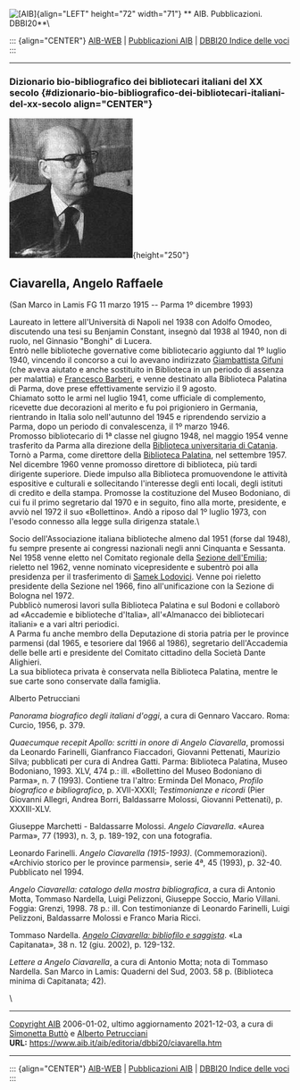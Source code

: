![\[AIB\]](/aib/wi/aibv72.gif){align="LEFT" height="72" width="71"}
** AIB. Pubblicazioni. DBBI20**\

::: {align="CENTER"}
[AIB-WEB](/) \| [Pubblicazioni AIB](/pubblicazioni/) \| [DBBI20 Indice
delle voci](dbbi20.htm)
:::

------------------------------------------------------------------------

### Dizionario bio-bibliografico dei bibliotecari italiani del XX secolo {#dizionario-bio-bibliografico-dei-bibliotecari-italiani-del-xx-secolo align="CENTER"}

![\[Ritratto\]](ciavarella.jpg){height="250"}

## Ciavarella, Angelo Raffaele

(San Marco in Lamis FG 11 marzo 1915 -- Parma 1º dicembre 1993)

Laureato in lettere all\'Università di Napoli nel 1938 con Adolfo
Omodeo, discutendo una tesi su Benjamin Constant, insegnò dal 1938 al
1940, non di ruolo, nel Ginnasio \"Bonghi\" di Lucera.\
Entrò nelle biblioteche governative come bibliotecario aggiunto dal 1º
luglio 1940, vincendo il concorso a cui lo avevano indirizzato
[Giambattista Gifuni](gifuni.htm) (che aveva aiutato e anche sostituito
in Biblioteca in un periodo di assenza per malattia) e [Francesco
Barberi](barberi.htm), e venne destinato alla Biblioteca Palatina di
Parma, dove prese effettivamente servizio il 9 agosto.\
Chiamato sotto le armi nel luglio 1941, come ufficiale di complemento,
ricevette due decorazioni al merito e fu poi prigioniero in Germania,
rientrando in Italia solo nell\'autunno del 1945 e riprendendo servizio
a Parma, dopo un periodo di convalescenza, il 1º marzo 1946.\
Promosso bibliotecario di 1ª classe nel giugno 1948, nel maggio 1954
venne trasferito da Parma alla direzione della [Biblioteca universitaria
di Catania](/aib/stor/teche/ct-uni.htm).\
Tornò a Parma, come direttore della [Biblioteca
Palatina](/aib/stor/teche/pr-pal.htm), nel settembre 1957. Nel dicembre
1960 venne promosso direttore di biblioteca, più tardi dirigente
superiore. Diede impulso alla Biblioteca promuovendone le attività
espositive e culturali e sollecitando l\'interesse degli enti locali,
degli istituti di credito e della stampa. Promosse la costituzione del
Museo Bodoniano, di cui fu il primo segretario dal 1970 e in seguito,
fino alla morte, presidente, e avviò nel 1972 il suo «Bollettino». Andò
a riposo dal 1º luglio 1973, con l\'esodo connesso alla legge sulla
dirigenza statale.\

Socio dell\'Associazione italiana biblioteche almeno dal 1951 (forse dal
1948), fu sempre presente ai congressi nazionali negli anni Cinquanta e
Sessanta. Nel 1958 venne eletto nel Comitato regionale della [Sezione
dell\'Emilia](/aib/stor/sezioni/emilia.htm); rieletto nel 1962, venne
nominato vicepresidente e subentrò poi alla presidenza per il
trasferimento di [Samek Lodovici](samek.htm). Venne poi rieletto
presidente della Sezione nel 1966, fino all\'unificazione con la Sezione
di Bologna nel 1972.\
Pubblicò numerosi lavori sulla Biblioteca Palatina e sul Bodoni e
collaborò ad «Accademie e biblioteche d\'Italia», all\'«Almanacco dei
bibliotecari italiani» e a vari altri periodici.\
A Parma fu anche membro della Deputazione di storia patria per le
province parmensi (dal 1965, e tesoriere dal 1966 al 1986), segretario
dell\'Accademia delle belle arti e presidente del Comitato cittadino
della Società Dante Alighieri.\
La sua biblioteca privata è conservata nella Biblioteca Palatina, mentre
le sue carte sono conservate dalla famiglia.

Alberto Petrucciani

*Panorama biografico degli italiani d\'oggi*, a cura di Gennaro Vaccaro.
Roma: Curcio, 1956, p. 379.

*Quaecumque recepit Apollo: scritti in onore di Angelo Ciavarella*,
promossi da Leonardo Farinelli, Gianfranco Fiaccadori, Giovanni
Pettenati, Maurizio Silva; pubblicati per cura di Andrea Gatti. Parma:
Biblioteca Palatina, Museo Bodoniano, 1993. XLV, 474 p.: ill.
«Bollettino del Museo Bodoniano di Parma», n. 7 (1993). Contiene tra
l\'altro: Erminda Del Monaco, *Profilo biografico e bibliografico*, p.
XVII-XXXII; *Testimonianze e ricordi* (Pier Giovanni Allegri, Andrea
Borri, Baldassarre Molossi, Giovanni Pettenati), p. XXXIII-XLV.

Giuseppe Marchetti - Baldassarre Molossi. *Angelo Ciavarella*. «Aurea
Parma», 77 (1993), n. 3, p. 189-192, con una fotografia.

Leonardo Farinelli. *Angelo Ciavarella (1915-1993)*. (Commemorazioni).
«Archivio storico per le province parmensi», serie 4ª, 45 (1993), p.
32-40. Pubblicato nel 1994.

*Angelo Ciavarella: catalogo della mostra bibliografica*, a cura di
Antonio Motta, Tommaso Nardella, Luigi Pelizzoni, Giuseppe Soccio, Mario
Villani. Foggia: Grenzi, 1998. 78 p.: ill. Con testimonianze di Leonardo
Farinelli, Luigi Pelizzoni, Baldassarre Molossi e Franco Maria Ricci.

Tommaso Nardella. *[Angelo Ciavarella: bibliofilo e
saggista](http://opac.bibliotecaprovinciale.foggia.it/sebinaBO/repository/opac/FDI%20Biblioteca/2002_12/Tommaso_Nardella.pdf)*.
«La Capitanata», 38 n. 12 (giu. 2002), p. 129-132.

*Lettere a Angelo Ciavarella*, a cura di Antonio Motta; nota di Tommaso
Nardella. San Marco in Lamis: Quaderni del Sud, 2003. 58 p. (Biblioteca
minima di Capitanata; 42).

\

------------------------------------------------------------------------

[Copyright AIB](/su-questo-sito/dichiarazione-di-copyright-aib-web/)
2006-01-02, ultimo aggiornamento 2021-12-03, a cura di [Simonetta
Buttò](/aib/redazione3.htm) e [Alberto
Petrucciani](/su-questo-sito/redazione-aib-web/)\
**URL:** https://www.aib.it/aib/editoria/dbbi20/ciavarella.htm

------------------------------------------------------------------------

::: {align="CENTER"}
[AIB-WEB](/) \| [Pubblicazioni AIB](/pubblicazioni/) \| [DBBI20 Indice
delle voci](dbbi20.htm)
:::
